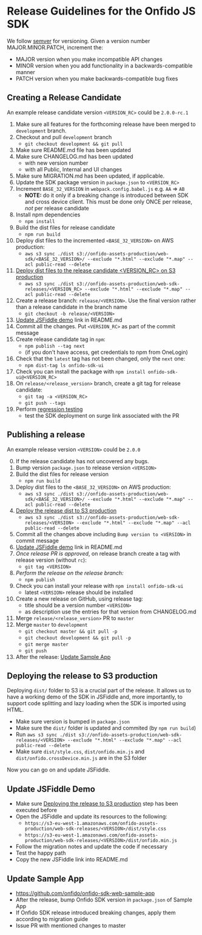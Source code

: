 # Release Guidelines for the Onfido JS SDK

We follow [semver](http://semver.org/) for versioning. Given a version number MAJOR.MINOR.PATCH, increment the:

* MAJOR version when you make incompatible API changes
* MINOR version when you add functionality in a backwards-compatible manner
* PATCH version when you make backwards-compatible bug fixes

## Creating a Release Candidate

An example release candidate version `<VERSION_RC>` could be `2.0.0-rc.1`

1. Make sure all features for the forthcoming release have been merged to `development` branch.
2. Checkout and pull `development` branch
    - `git checkout development && git pull`
3. Make sure README.md file has been updated
4. Make sure CHANGELOG.md has been updated
    - with new version number
    - with all Public, Internal and UI changes
5. Make sure MIGRATION.md has been updated, if applicable.
6. Update the SDK package version in `package.json` to `<VERSION_RC>`
7. Increment `BASE_32_VERSION` in `webpack.config.babel.js` e.g. `AA` => `AB`
    - **NOTE:** do it only if a breaking change is introduced between SDK and cross device client. This must be done only ONCE per release, *not* per release candidate
8. Install npm dependencies
    - `npm install`
9. Build the dist files for release candidate
    - `npm run build`
10. Deploy dist files to the incremented `<BASE_32_VERSION>` on AWS production:
    - `aws s3 sync ./dist s3://onfido-assets-production/web-sdk/<BASE_32_VERSION>/ --exclude "*.html" --exclude "*.map" --acl public-read --delete`
11. [Deploy dist files to the release candidate <VERSION_RC> on S3 production](#deploying-the-release-to-S3-production)
    - `aws s3 sync ./dist s3://onfido-assets-production/web-sdk-releases/<VERSION_RC> --exclude "*.html" --exclude "*.map" --acl public-read --delete`
12. Create a release branch: `release/<VERSION>`. Use the final version rather than a release candidate in the branch name
    - `git checkout -b release/<VERSION>`
13. [Update JSFiddle demo](#update-jsfiddle-demo) link in README.md
14. Commit all the changes. Put `<VERSION_RC>` as part of the commit message
15. Create release candidate tag in `npm`:
    - `npm publish --tag next`
    - (if you don't have access, get credentials to npm from OneLogin)
16. Check that the `latest` tag has not been changed, only the `next` one:
    - `npm dist-tag ls onfido-sdk-ui`
17. Check you can install the package with `npm install onfido-sdk-ui@<VERSION_RC>`
18. On `release/<release_version>` branch, create a git tag for release candidate:
    - `git tag -a <VERSION_RC>`
    - `git push --tags`
19. Perform [regression testing](#MANUAL_REGRESSION)
    - test the SDK deployment on surge link associated with the PR

## Publishing a release

An example release version `<VERSION>` could be `2.0.0`

0. If the release candidate has not uncovered any bugs.
1. Bump version `package.json` to release version `<VERSION>`
2. Build the dist files for release version
    - `npm run build`
3. Deploy dist files to the `<BASE_32_VERSION>` on AWS production:
    - `aws s3 sync ./dist s3://onfido-assets-production/web-sdk/<BASE_32_VERSION>/ --exclude "*.html" --exclude "*.map" --acl public-read --delete`
4. [Deploy the release dist to S3 production](#deploying-the-release-to-S3-production)
    - `aws s3 sync ./dist s3://onfido-assets-production/web-sdk-releases/<VERSION> --exclude "*.html" --exclude "*.map" --acl public-read --delete`
5. Commit all the changes above including `Bump version to <VERSION>` in commit message
6. [Update JSFiddle demo](#update-jsfiddle-demo) link in README.md
7. *Once release PR is approved*, on release branch create a tag with release version (without `rc`):
    * `git tag <VERSION>`
8. *Perform the release on the release branch:*
    - `npm publish`
9. Check you can install your release with `npm install onfido-sdk-ui`
    - latest `<VERSION>` release should be installed
10. Create a new release on GitHub, using release tag:
    - title should be a version number `<VERSION>`
    - as description use the entries for that version from CHANGELOG.md
11. Merge `release/<release_version>` PR to `master`
12. Merge `master` to `development`
    * `git checkout master && git pull -p`
    * `git checkout development && git pull -p`
    * `git merge master`
    * `git push`
13. After the release: [Update Sample App](#update-sample-app)

## Deploying the release to S3 production
Deploying `dist/` folder to S3 is a crucial part of the release. It allows us to have a working demo of the SDK in JSFiddle and, more importantly, to support code splitting and lazy loading when the SDK is imported using HTML.

- Make sure version is bumped in `package.json`
- Make sure the `dist/` folder is updated and commited (by `npm run build`)
- Run `aws s3 sync ./dist s3://onfido-assets-production/web-sdk-releases/<VERSION> --exclude "*.html" --exclude "*.map" --acl public-read --delete`
- Make sure `dist/style.css`, `dist/onfido.min.js` and `dist/onfido.crossDevice.min.js` are in the S3 folder

Now you can go on and update JSFiddle.

## Update JSFiddle Demo
- Make sure [Deploying the release to S3 production](#deploying-the-release-to-S3-production) step has been executed before
- Open the JSFiddle and update its resources to the following:
  - `https://s3-eu-west-1.amazonaws.com/onfido-assets-production/web-sdk-releases/<VERSION>/dist/style.css`
  - `https://s3-eu-west-1.amazonaws.com/onfido-assets-production/web-sdk-releases/<VERSION>/dist/onfido.min.js`
- Follow the migration notes and update the code if necessary
- Test the happy path
- Copy the new JSFiddle link into README.md

## Update Sample App
- https://github.com/onfido/onfido-sdk-web-sample-app
- After the release, bump Onfido SDK version in `package.json` of Sample App
- If Onfido SDK release introduced breaking changes, apply them according to migration guide
- Issue PR with mentioned changes to master
